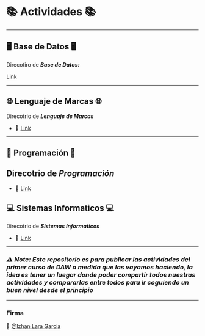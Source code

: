 # 📚 Actividades 📚
---
## 🖥️ Base de Datos 🖥️

Direcotiro de _**Base de Datos:**_

[Link](Base_de_Datos) 

---
## 🌐 Lenguaje de Marcas 🌐

Direcotrio de _**Lenguaje de Marcas**_

- 🔗 [Link](Lenguaje_de_Marcas)

---
## 📃 Programación 📃

Direcotrio de _**Programación**_
---
- 🔗 [Link](Programacion)

## 💻 Sistemas Informaticos 💻

Direcotrio de _**Sistemas Informaticos**_

- 🔗 [Link](Sistemas_Informaticos)


---
### _**⚠️ Note: Este repositorio es para publicar las actividades del primer curso de DAW a medida que las vayamos haciendo, la idea es tener un luegar donde poder compartir todos nuestras actividades y compararlas entre todos para ir coguiendo un buen nivel desde el principio**_
---

### Firma

👋 [@Izhan Lara Garcia](https://github.com/izhanlaragarcia) 
